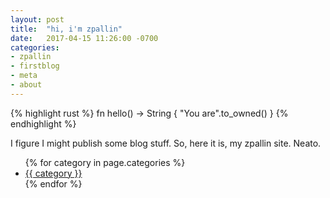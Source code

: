 ```yaml
---
layout: post
title:  "hi, i'm zpallin"
date:   2017-04-15 11:26:00 -0700
categories: 
- zpallin 
- firstblog
- meta
- about
---
```

{% highlight rust %}
fn hello() -> String {
  "You are".to_owned()
}
{% endhighlight %}

I figure I might publish some blog stuff. So, here it is, my zpallin site. Neato.

<ul>
  {% for category in page.categories %}
    <li>
      <a href="/categories/{{ category | slugify: 'pretty' }}/">{{ category }}</a>
    </li>
  {% endfor %}
</ul>
